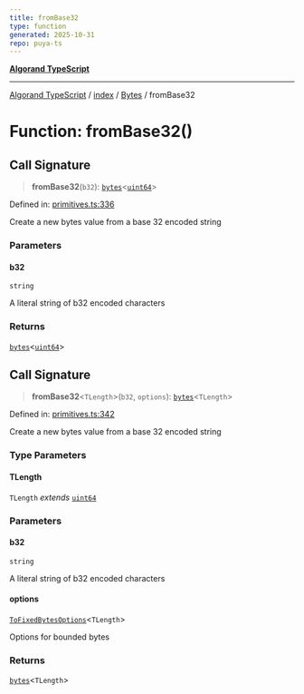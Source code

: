```yaml
---
title: fromBase32
type: function
generated: 2025-10-31
repo: puya-ts
---
```

[**Algorand TypeScript**](../../../../README.md)

***

[Algorand TypeScript](../../../../modules.md) / [index](../../../README.md) / [Bytes](../README.md) / fromBase32

# Function: fromBase32()

## Call Signature

> **fromBase32**(`b32`): [`bytes`](../../../type-aliases/bytes.md)\<[`uint64`](../../../type-aliases/uint64.md)\>

Defined in: [primitives.ts:336](https://github.com/algorandfoundation/puya-ts/blob/main/packages/algo-ts/src/primitives.ts#L336)

Create a new bytes value from a base 32 encoded string

### Parameters

#### b32

`string`

A literal string of b32 encoded characters

### Returns

[`bytes`](../../../type-aliases/bytes.md)\<[`uint64`](../../../type-aliases/uint64.md)\>

## Call Signature

> **fromBase32**\<`TLength`\>(`b32`, `options`): [`bytes`](../../../type-aliases/bytes.md)\<`TLength`\>

Defined in: [primitives.ts:342](https://github.com/algorandfoundation/puya-ts/blob/main/packages/algo-ts/src/primitives.ts#L342)

Create a new bytes value from a base 32 encoded string

### Type Parameters

#### TLength

`TLength` *extends* [`uint64`](../../../type-aliases/uint64.md)

### Parameters

#### b32

`string`

A literal string of b32 encoded characters

#### options

[`ToFixedBytesOptions`](../../../-internal-/type-aliases/ToFixedBytesOptions.md)\<`TLength`\>

Options for bounded bytes

### Returns

[`bytes`](../../../type-aliases/bytes.md)\<`TLength`\>
